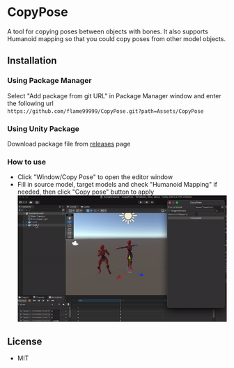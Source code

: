 # CopyPose
A tool for copying poses between objects with bones. It also supports Humanoid mapping so that you could copy poses from other model objects. 
## Installation
### Using Package Manager
Select "Add package from git URL" in Package Manager window and enter the following url<br/>
`https://github.com/flame99999/CopyPose.git?path=Assets/CopyPose`
### Using Unity Package
Download package file from [releases](https://github.com/flame99999/CopyPose/releases) page
### How to use
- Click "Window/Copy Pose" to open the editor window
- Fill in source model, target models and check "Humanoid Mapping" if needed, then click "Copy pose" button to apply
![demo](https://github.com/flame99999/CopyPose/blob/main/Assets/Sample/CopyPoseUsage.gif)
## License
* MIT
